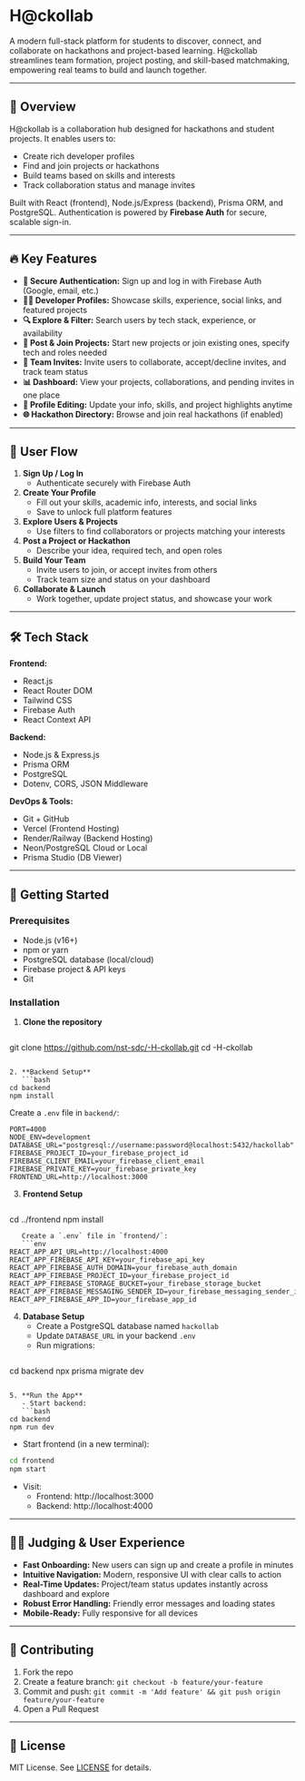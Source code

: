 # H@ckollab

A modern full-stack platform for students to discover, connect, and collaborate on hackathons and project-based learning. H@ckollab streamlines team formation, project posting, and skill-based matchmaking, empowering real teams to build and launch together.

---

## 🚀 Overview

H@ckollab is a collaboration hub designed for hackathons and student projects. It enables users to:
- Create rich developer profiles
- Find and join projects or hackathons
- Build teams based on skills and interests
- Track collaboration status and manage invites

Built with React (frontend), Node.js/Express (backend), Prisma ORM, and PostgreSQL. Authentication is powered by **Firebase Auth** for secure, scalable sign-in.

---

## 🔥 Key Features

- **🔐 Secure Authentication:** Sign up and log in with Firebase Auth (Google, email, etc.)
- **🧑‍💻 Developer Profiles:** Showcase skills, experience, social links, and featured projects
- **🔍 Explore & Filter:** Search users by tech stack, experience, or availability
- **📢 Post & Join Projects:** Start new projects or join existing ones, specify tech and roles needed
- **🤝 Team Invites:** Invite users to collaborate, accept/decline invites, and track team status
- **📊 Dashboard:** View your projects, collaborations, and pending invites in one place
- **📝 Profile Editing:** Update your info, skills, and project highlights anytime
- **🌐 Hackathon Directory:** Browse and join real hackathons (if enabled)

---

## 🧭 User Flow

1. **Sign Up / Log In**
   - Authenticate securely with Firebase Auth
2. **Create Your Profile**
   - Fill out your skills, academic info, interests, and social links
   - Save to unlock full platform features
3. **Explore Users & Projects**
   - Use filters to find collaborators or projects matching your interests
4. **Post a Project or Hackathon**
   - Describe your idea, required tech, and open roles
5. **Build Your Team**
   - Invite users to join, or accept invites from others
   - Track team size and status on your dashboard
6. **Collaborate & Launch**
   - Work together, update project status, and showcase your work

---

## 🛠️ Tech Stack

**Frontend:**
- React.js
- React Router DOM
- Tailwind CSS
- Firebase Auth
- React Context API

**Backend:**
- Node.js & Express.js
- Prisma ORM
- PostgreSQL
- Dotenv, CORS, JSON Middleware

**DevOps & Tools:**
- Git + GitHub
- Vercel (Frontend Hosting)
- Render/Railway (Backend Hosting)
- Neon/PostgreSQL Cloud or Local
- Prisma Studio (DB Viewer)

---

## 🏁 Getting Started

### Prerequisites
- Node.js (v16+)
- npm or yarn
- PostgreSQL database (local/cloud)
- Firebase project & API keys
- Git

### Installation

1. **Clone the repository**
   ```bash
git clone https://github.com/nst-sdc/-H-ckollab.git
cd -H-ckollab
```

2. **Backend Setup**
   ```bash
cd backend
npm install
```
   Create a `.env` file in `backend/`:
   ```env
PORT=4000
NODE_ENV=development
DATABASE_URL="postgresql://username:password@localhost:5432/hackollab"
FIREBASE_PROJECT_ID=your_firebase_project_id
FIREBASE_CLIENT_EMAIL=your_firebase_client_email
FIREBASE_PRIVATE_KEY=your_firebase_private_key
FRONTEND_URL=http://localhost:3000
```

3. **Frontend Setup**
   ```bash
cd ../frontend
npm install
```
   Create a `.env` file in `frontend/`:
   ```env
REACT_APP_API_URL=http://localhost:4000
REACT_APP_FIREBASE_API_KEY=your_firebase_api_key
REACT_APP_FIREBASE_AUTH_DOMAIN=your_firebase_auth_domain
REACT_APP_FIREBASE_PROJECT_ID=your_firebase_project_id
REACT_APP_FIREBASE_STORAGE_BUCKET=your_firebase_storage_bucket
REACT_APP_FIREBASE_MESSAGING_SENDER_ID=your_firebase_messaging_sender_id
REACT_APP_FIREBASE_APP_ID=your_firebase_app_id
```

4. **Database Setup**
   - Create a PostgreSQL database named `hackollab`
   - Update `DATABASE_URL` in your backend `.env`
   - Run migrations:
   ```bash
cd backend
npx prisma migrate dev
```

5. **Run the App**
   - Start backend:
   ```bash
cd backend
npm run dev
```
   - Start frontend (in a new terminal):
   ```bash
cd frontend
npm start
```
   - Visit:
     - Frontend: http://localhost:3000
     - Backend: http://localhost:4000

---

## 👩‍⚖️ Judging & User Experience

- **Fast Onboarding:** New users can sign up and create a profile in minutes
- **Intuitive Navigation:** Modern, responsive UI with clear calls to action
- **Real-Time Updates:** Project/team status updates instantly across dashboard and explore
- **Robust Error Handling:** Friendly error messages and loading states
- **Mobile-Ready:** Fully responsive for all devices

---

## 🤝 Contributing

1. Fork the repo
2. Create a feature branch: `git checkout -b feature/your-feature`
3. Commit and push: `git commit -m 'Add feature' && git push origin feature/your-feature`
4. Open a Pull Request

---

## 📝 License

MIT License. See [LICENSE](LICENSE) for details.
